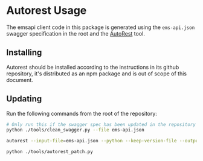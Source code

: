 # Autorest Usage

The emsapi client code in this package is generated using the `ems-api.json` swagger specification in the root and the [AutoRest](https://github.com/Azure/autorest) tool.

## Installing

Autorest should be installed according to the instructions in its github repository, it's distributed as an npm package and is out of scope of this document.

## Updating

Run the following commands from the root of the repository:

```bash
# Only run this if the swagger spec has been updated in the repository
python ./tools/clean_swagger.py --file ems-api.json

autorest --input-file=ems-api.json --python --keep-version-file --output-folder=. --add-credentials --override-client-name=emsapi

python ./tools/autorest_patch.py
```
